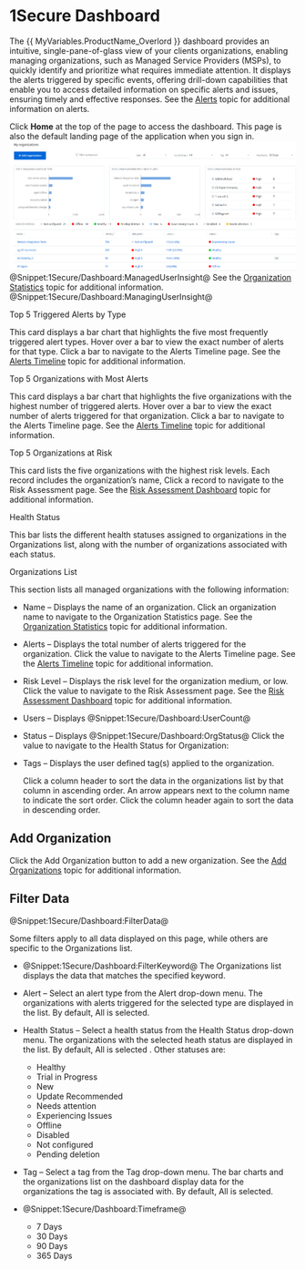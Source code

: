 # 1Secure Dashboard

The {{ MyVariables.ProductName_Overlord }} dashboard provides an intuitive, single-pane-of-glass view of your clients organizations, enabling managing organizations, such as Managed Service Providers (MSPs), to quickly identify and prioritize what requires immediate attention. It displays the alerts triggered by specific events, offering drill-down capabilities that enable you to access detailed information on specific alerts and issues, ensuring timely and effective responses. See the [Alerts](../Alerts/Alerts.md) topic for additional information on alerts.

Click **Home** at the top of the page to access the dashboard. This page is also the default landing page of the application when you sign in.
![](../../Resources/Images/1Secure/DashboardPage.png "Dashboard Page for managing user")
@Snippet:1Secure/Dashboard:ManagedUserInsight@ 
See the [Organization Statistics](OrganizationStatistics.md) topic for additional information. 
@Snippet:1Secure/Dashboard:ManagingUserInsight@

Top 5 Triggered Alerts by Type

This card displays a bar chart that highlights the five most frequently triggered alert types. Hover over a bar  to view the exact number of alerts for that type. Click a bar to navigate to the Alerts Timeline page. See the [Alerts Timeline](AlertsTimeline.md) topic for additional information.

Top 5 Organizations with Most Alerts

This card displays a bar chart that highlights the five organizations with the highest number of triggered alerts. Hover over a bar to view the exact number of alerts triggered for that organization. Click a bar to navigate to the Alerts Timeline page. See the [Alerts Timeline](AlertsTimeline.md)  topic for additional information.

Top 5 Organizations at Risk

This card lists the five organizations with the highest risk levels. Each record includes the organization’s name, Click a record to navigate to the Risk Assessment page. See the [Risk Assessment Dashboard](../RiskProfiles/RiskAssessmentDashboard.md)  topic for additional information.

Health Status

This bar lists the different health statuses assigned to organizations in the Organizations list, along with the number of organizations associated with each status.

Organizations List

This section lists all managed organizations with the following information:

- Name – Displays the name of an organization. Click an organization name to navigate to the Organization Statistics page. See the [Organization Statistics](OrganizationStatistics.md)  topic for additional information.

- Alerts – Displays the total number of alerts triggered for the organization. Click the value to navigate to the Alerts Timeline page. See the [Alerts Timeline](AlertsTimeline.md)  topic for additional information.
- Risk Level – Displays the risk level for the organization medium, or low. Click the value to navigate to the Risk Assessment page. See the [Risk Assessment Dashboard](../RiskProfiles/RiskAssessmentDashboard.md)  topic for additional information.
- Users – Displays @Snippet:1Secure/Dashboard:UserCount@
- Status – Displays @Snippet:1Secure/Dashboard:OrgStatus@ Click the value to navigate to the Health Status for Organization:
- Tags – Displays the user defined tag(s) applied to the organization.

    Click a column header to sort the data in the organizations list by that column in ascending order. An arrow appears next to the column name to indicate the sort order. Click the column header again to sort the data in descending order.

## Add Organization

Click the Add Organization button to add  a new organization. See the [Add Organizations](../Organizations/AddOrganizations.md)  topic for additional information.

## Filter Data 
@Snippet:1Secure/Dashboard:FilterData@

Some filters apply to all data displayed on this page, while others are specific to the Organizations list.

- @Snippet:1Secure/Dashboard:FilterKeyword@ The Organizations list displays the data that matches the specified keyword.
- Alert – Select an alert type from the Alert drop-down menu. The organizations with alerts triggered for the selected type are displayed in the list. By default, All is selected.
- Health Status – Select a health status from the Health Status drop-down menu. The organizations with the selected heath status are displayed in the list. By default, All is selected . Other statuses are:

    - Healthy
    - Trial in Progress
    - New
    - Update Recommended
    - Needs attention
    - Experiencing Issues
    - Offline
    - Disabled
    - Not configured
    - Pending deletion
- Tag – Select a tag from the  Tag drop-down menu. The bar charts and the organizations list on the dashboard display data for the organizations the tag is associated with. By default, All is selected.
- @Snippet:1Secure/Dashboard:Timeframe@

    - 7 Days
    - 30 Days
    - 90 Days
    - 365 Days